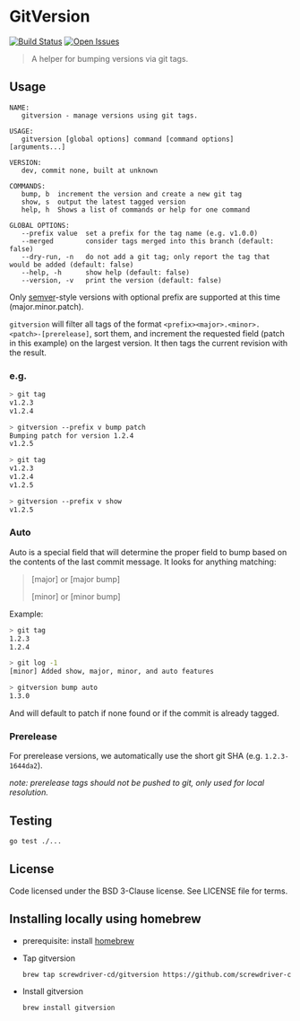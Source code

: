 # GitVersion
[![Build Status][status-image]][status-url] [![Open Issues][issues-image]][issues-url]

> A helper for bumping versions via git tags.

## Usage

```
NAME:
   gitversion - manage versions using git tags.

USAGE:
   gitversion [global options] command [command options] [arguments...]

VERSION:
   dev, commit none, built at unknown

COMMANDS:
   bump, b  increment the version and create a new git tag
   show, s  output the latest tagged version
   help, h  Shows a list of commands or help for one command

GLOBAL OPTIONS:
   --prefix value  set a prefix for the tag name (e.g. v1.0.0)
   --merged        consider tags merged into this branch (default: false)
   --dry-run, -n   do not add a git tag; only report the tag that would be added (default: false)
   --help, -h      show help (default: false)
   --version, -v   print the version (default: false)
```

Only [semver](http://semver.org/)-style versions with optional prefix are
supported at this time (major.minor.patch).

`gitversion` will filter all tags of the format
`<prefix><major>.<minor>.<patch>-[prerelease]`, sort them, and increment the requested
field (patch in this example) on the largest version. It then tags the
current revision with the result.

### e.g.

```bash
> git tag
v1.2.3
v1.2.4

> gitversion --prefix v bump patch
Bumping patch for version 1.2.4
v1.2.5

> git tag
v1.2.3
v1.2.4
v1.2.5

> gitversion --prefix v show
v1.2.5
```

### Auto

Auto is a special field that will determine the proper field to bump
based on the contents of the last commit message.  It looks for anything matching:

> [major] or [major bump]
>
> [minor] or [minor bump]

Example:
```bash
> git tag
1.2.3
1.2.4

> git log -1
[minor] Added show, major, minor, and auto features

> gitversion bump auto
1.3.0
```

And will default to patch if none found or if the commit is already tagged.

### Prerelease

For prerelease versions, we automatically use the short git SHA (e.g. `1.2.3-1644da2`).

_note: prerelease tags should not be pushed to git, only used for local resolution._

## Testing

```bash
go test ./...
```

## License

Code licensed under the BSD 3-Clause license. See LICENSE file for terms.

[issues-image]: https://img.shields.io/github/issues/screwdriver-cd/screwdriver.svg
[issues-url]: https://github.com/screwdriver-cd/screwdriver/issues
[status-image]: https://cd.screwdriver.cd/pipelines/16/badge
[status-url]: https://cd.screwdriver.cd/pipelines/16

## Installing locally using homebrew

- prerequisite: install [homebrew](https://homebrew.sh/)
- Tap gitversion

    ```bash
    brew tap screwdriver-cd/gitversion https://github.com/screwdriver-cd/gitversion.git
    ```

- Install gitversion

    ```bash
    brew install gitversion
    ```
